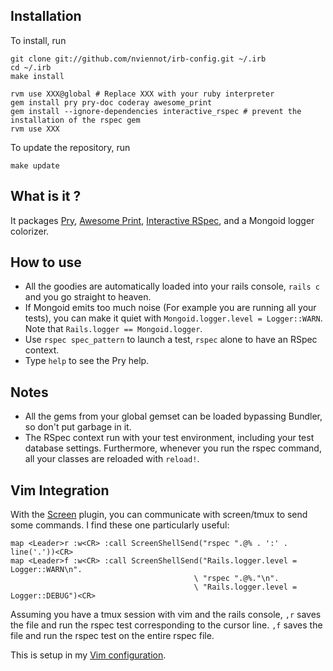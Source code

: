 Installation
------------

To install, run

    git clone git://github.com/nviennot/irb-config.git ~/.irb
    cd ~/.irb
    make install

    rvm use XXX@global # Replace XXX with your ruby interpreter
    gem install pry pry-doc coderay awesome_print
    gem install --ignore-dependencies interactive_rspec # prevent the installation of the rspec gem
    rvm use XXX

To update the repository, run

    make update

What is it ?
------------

It packages
[Pry](https://github.com/pry/pry),
[Awesome Print](https://github.com/michaeldv/awesome_print),
[Interactive RSpec](https://github.com/amatsuda/interactive_rspec),
and a Mongoid logger colorizer.

How to use
----------

* All the goodies are automatically loaded into your rails console, `rails c`
  and you go straight to heaven.
* If Mongoid emits too much noise (For example you are running all your tests),
  you can make it quiet with `Mongoid.logger.level = Logger::WARN`.  Note that
  `Rails.logger == Mongoid.logger`.
* Use `rspec spec_pattern` to launch a test, `rspec` alone to have an RSpec
  context.
* Type `help` to see the Pry help.

Notes
-----

* All the gems from your global gemset can be loaded bypassing Bundler, so
  don't put garbage in it.
* The RSpec context run with your test environment, including your test
  database settings.  Furthermore, whenever you run the rspec command, all your
  classes are reloaded with `reload!`.

Vim Integration
----------------

With the [Screen](https://github.com/ervandew/screen) plugin, you can
communicate with screen/tmux to send some commands. I find these one
particularly useful:

    map <Leader>r :w<CR> :call ScreenShellSend("rspec ".@% . ':' . line('.'))<CR>
    map <Leader>f :w<CR> :call ScreenShellSend("Rails.logger.level = Logger::WARN\n".
                                             \ "rspec ".@%."\n".
                                             \ "Rails.logger.level = Logger::DEBUG")<CR>

Assuming you have a tmux session with vim and the rails console,
`,r` saves the file and run the rspec test corresponding to the cursor line.
`,f` saves the file and run the rspec test on the entire rspec file.

This is setup in my [Vim configuration](https://github.com/nviennot/vim-config/).
